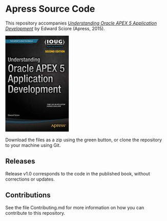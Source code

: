 # Apress Source Code

This repository accompanies [*Understanding Oracle APEX 5 Application Development*](http://www.apress.com/9781484209905) by Edward Sciore (Apress, 2015).

![Cover image](9781484209905.jpg)

Download the files as a zip using the green button, or clone the repository to your machine using Git.

## Releases

Release v1.0 corresponds to the code in the published book, without corrections or updates.

## Contributions

See the file Contributing.md for more information on how you can contribute to this repository.
